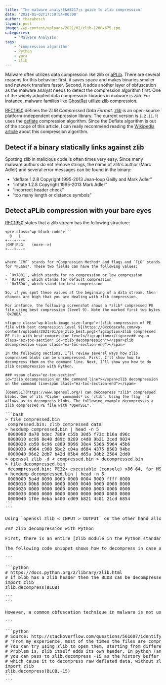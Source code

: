 ```yaml
---
title: 'The malware analyst&#8217;s guide to zlib compression'
date: '2021-01-02T17:50:54+00:00'
author: tbarabosch
layout: post
image: /wp-content/uploads/2021/02/zlib-1200x675.jpg
categories:
    - 'Malware Analysis'
tags:
    - 'compression algorithm'
    - Python
    - yara
    - zlib
---
```


Malware often utilizes data compression like zlib or [aPLib](https://0xc0decafe.com/malware-analysts-guide-to-aplib-decompression/). There are several reasons for this behavior: first, it saves space and makes binaries smaller and network transfers faster. Second, it adds another layer of obfuscation as the malware analyst needs to detect the compression algorithm first. One of the widely adopted data compression libraries in malware is *zlib*. For instance, malware families like [GhostRat](https://blogs.blackberry.com/en/2016/04/the-ghost-dragon) utilize zlib compression.

[RFC1950](https://www.ietf.org/rfc/rfc1950.txt) defines the *ZLIB Compressed Data Format*. [zlib](http://www.zlib.net/) is an open-source platform-independent compression library. The current version is `1.2.11`. It uses the [deflate](https://en.wikipedia.org/wiki/DEFLATE) compression algorithm. Since the Deflate algorithm is out of the scope of this article, I can really recommend reading the [Wikipedia article](https://en.wikipedia.org/wiki/Deflate) about this compression algorithm.

## <span class="ez-toc-section" id="Detect_if_a_binary_statically_links_against_zlib"></span>Detect if a binary statically links against zlib<span class="ez-toc-section-end"></span>

Spotting zlib in malicious code is often times very easy. Since many malware authors do not remove strings, the name of *zlib*‘s author (Marc Adler) and several error messages can be found in the binary:

- “deflate 1.2.8 Copyright 1995-2013 Jean-loup Gailly and Mark Adler”
- “inflate 1.2.8 Copyright 1995-2013 Mark Adler”
- “incorrect header check”
- “too many length or distance symbols”

## <span class="ez-toc-section" id="Detect_aPLib_compression_with_your_bare_eyes"></span>Detect aPLib compression with your bare eyes<span class="ez-toc-section-end"></span>

[RFC1950](https://www.ietf.org/rfc/rfc1950.txt) states that a zlib stream has the following structure:

```
<pre class="wp-block-code">```
  0   1          
+---+---+          
|CMF|FLG|   (more-->)          
+---+---+
```
```

where `CMF` stands for *Compression Method* and flags and `FLG` stands for *FLaGs*. These two fields can have the following values:

- `0x7801`, which stands for no compression or low compression
- `0x789C`, which stands for default compression
- `0x78DA`, which stand for best compression

So, if you spot these values at the beginning of a data stream, then chances are high that you are dealing with zlib compression.

For instance, the following screenshot shows a *zlib* compressed PE file using best compression (level 9). Note the marked first two bytes `0x78DA`.

<figure class="wp-block-image size-large">![zlib compression of PE file with best compression level 9](https://0xc0decafe.com/wp-content/uploads/2021/01/pe_zlib_best.png)<figcaption>zlib compressed PE file with best compression level</figcaption></figure>## <span class="ez-toc-section" id="zlib_decompression"></span>zlib decompression <span class="ez-toc-section-end"></span>

In the following sections, I’ll review several ways how zlib compressed blobs can be uncompressed. First, I’ll show how to decompress them on the command line. Next, I’ll show you how to do zlib decompression with Python.

### <span class="ez-toc-section" id="zlib_decompression_on_the_command_line"></span>zlib decompression on the command line<span class="ez-toc-section-end"></span>

[OpenSSL](https://www.openssl.org/) can decompress *zlib* compressed blobs. One of its *Cipher commands* is `zlib`. Using the flag `-d` allows us to decompress blobs. The following example decompresses a zlib compressed PE file with *OpenSSL*.

```
<pre class="wp-block-code">```bash
> file compressed.bin   
 compressed.bin: zlib compressed data
> hexdump compressed.bin | head -n 5
 0000000 da78 bdec 7809 c55b 30d5 f73c b16a d96c
 0000010 ec96 8e48 d89c 9289 c4d8 9b21 2ced 9024
 0000020 cb50 6c96 c889 9096 38e4 5366 5964 45b6
 0000030 4964 c968 5bc2 c04a d684 4375 8503 94be
 0000040 96d2 2db7 b42d 05b4 d65a 38b2 2584 2dd0
> openssl zlib -d < compressed.bin > decompressed.bin 
> file decompressed.bin 
 decompressed.bin: PE32+ executable (console) x86-64, for MS Windows
> hexdump decompressed.bin | head -n 5
 0000000 5a4d 0090 0003 0000 0004 0000 ffff 0000
 0000010 00b8 0000 0000 0000 0040 0000 0000 0000
 0000020 0000 0000 0000 0000 0000 0000 0000 0000
 0000030 0000 0000 0000 0000 0000 0000 0080 0000
 0000040 1f0e 0eba b400 cd09 b821 4c01 21cd 6854
```
```

Using `openssl zlib < INPUT > OUTPUT` on the other hand allows us to compress binary files on the command line.

### <span class="ez-toc-section" id="zlib_decompression_with_Python"></span>zlib decompression with Python<span class="ez-toc-section-end"></span>

First, there is an entire [zlib module in the Python standard lib.](https://docs.python.org/2/library/zlib.html) That’s wonderful news since we can deal with all zlib compression/decompression issues in Python.

The following code snippet shows how to decompress in case a *zlib* header is present.

```
<pre class="wp-block-code">```python
# https://docs.python.org/2/library/zlib.html       
# if blob has a zlib header then the BLOB can be decompressed simply by calling
import zlib        
zlib.decompress(BLOB)       

```
```

However, a common obfuscation technique in malware is not using a *zlib* header. The following code snippet shows how to deal with such blobs.

```
<pre class="wp-block-code">```python
# Source: http://stackoverflow.com/questions/561607/identifying-algorithms-in-binaries       
# "From my experience, most of the times the files are compressed using plain old Deflate.        
# You can try using zlib to open them, starting from different offset to compensate for custom headers.        
# Problem is, zlib itself adds its own header. In python (and I guess other implementations has that feature as well),        
# you can pass to zlib.decompress -15 as the history buffer size (i.e. zlib.decompress(data,-15)),        
# which cause it to decompress raw deflated data, without zlib's headers."       
import zlib
zlib.decompress(BLOB,-15)
```
```
